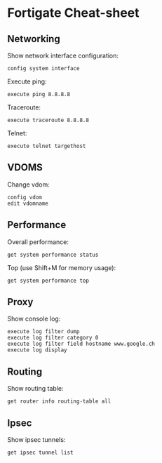 # Fortigate Cheat-sheet

## Networking

Show network interface configuration:

    config system interface

Execute ping:

    execute ping 8.8.8.8

Traceroute:

    execute traceroute 8.8.8.8

Telnet:

    execute telnet targethost

## VDOMS

Change vdom:

    config vdom
    edit vdomname

## Performance

Overall performance:

    get system performance status

Top (use Shift+M for memory usage):

    get system performance top

## Proxy

Show console log: 

    execute log filter dump
    execute log filter category 0
    execute log filter field hostname www.google.ch
    execute log display


## Routing

Show routing table:

    get router info routing-table all

## Ipsec

Show ipsec tunnels:

    get ipsec tunnel list 
